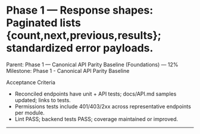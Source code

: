 # Phase 1 — Response shapes: Paginated lists {count,next,previous,results}; standardized error payloads.

Parent: Phase 1 — Canonical API Parity Baseline (Foundations) — 12%
Milestone: Phase 1 - Canonical API Parity Baseline

Acceptance Criteria
- Reconciled endpoints have unit + API tests; docs/API.md samples updated; links to tests.
- Permissions tests include 401/403/2xx across representative endpoints per module.
- Lint PASS; backend tests PASS; coverage maintained or improved.
- --
